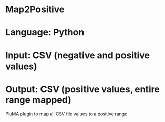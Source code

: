 # Map2Positive
# Language: Python
# Input: CSV (negative and positive values)
# Output: CSV (positive values, entire range mapped)
PluMA plugin to map all CSV file values to a positive range
